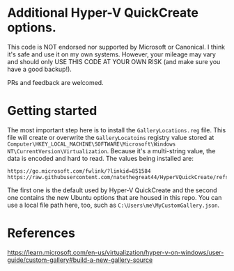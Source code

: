 # Additional Hyper-V QuickCreate options.

This code is NOT endorsed nor supported by Microsoft or Canonical. I think it's safe and use it on my own systems. However, your mileage may vary and should only USE THIS CODE AT YOUR OWN RISK (and make sure you have a good backup!).

PRs and feedback are welcomed.

# Getting started

The most important step here is to install the `GalleryLocations.reg` file. This file will create or overwrite the `GalleryLocatoins` registry value stored at `Computer\HKEY_LOCAL_MACHINE\SOFTWARE\Microsoft\Windows NT\CurrentVersion\Virtualization`. Because it's a multi-string value, the data is encoded and hard to read. The values being installed are:

```
https://go.microsoft.com/fwlink/?linkid=851584
https://raw.githubusercontent.com/natethegreat44/HyperVQuickCreate/refs/heads/main/UbuntuGalleryHyperV.json
```

The first one is the default used by Hyper-V QuickCreate and the second one contains the new Ubuntu options that are housed in this repo. You can use a local file path here, too, such as `C:\Users\me\MyCustomGallery.json`.

# References

https://learn.microsoft.com/en-us/virtualization/hyper-v-on-windows/user-guide/custom-gallery#build-a-new-gallery-source
